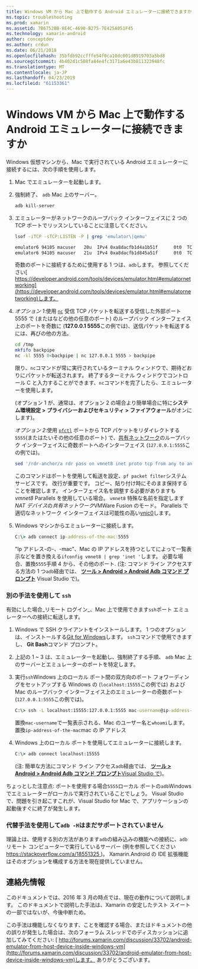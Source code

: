 ```yaml
---
title: Windows VM から Mac 上で動作する Android エミュレーターに接続できますか
ms.topic: troubleshooting
ms.prod: xamarin
ms.assetid: 7B6752BB-8E4C-4690-B275-7E425A051F45
ms.technology: xamarin-android
author: conceptdev
ms.author: crdun
ms.date: 06/21/2018
ms.openlocfilehash: 35bfdb92ccfffe54f0ca10dc001d8919703a5bd8
ms.sourcegitcommit: 4b402d1c508fa84e4fc3171a6e43b811323948fc
ms.translationtype: MT
ms.contentlocale: ja-JP
ms.lasthandoff: 04/23/2019
ms.locfileid: "61153361"
---
```

# <a name="is-it-possible-to-connect-to-android-emulators-running-on-a-mac-from-a-windows-vm"></a>Windows VM から Mac 上で動作する Android エミュレーターに接続できますか

Windows 仮想マシンから、Mac で実行されている Android エミュレーターに接続するには、次の手順を使用します。

1.  Mac でエミュレーターを起動します。

2.  強制終了、 `adb` Mac 上のサーバー。

    ```bash
    adb kill-server
    ```

3.  エミュレーターがネットワークのループバック インターフェイスに 2 つの TCP ポートでリッスンしていることに注意してください。

    ```bash
    lsof -iTCP -sTCP:LISTEN -P | grep 'emulator\|qemu'

    emulator6 94105 macuser   20u  IPv4 0xa8dacfb1d4a1b51f      0t0  TCP localhost:5555 (LISTEN)
    emulator6 94105 macuser   21u  IPv4 0xa8dacfb1d845a51f      0t0  TCP localhost:5554 (LISTEN)
    ```

    奇数のポートに接続するために使用する 1 つは、`adb`します。 参照してください[ https://developer.android.com/tools/devices/emulator.html#emulatornetworking](https://developer.android.com/tools/devices/emulator.html#emulatornetworking)します。

4.  _オプション 1_:使用 [`nc`](https://developer.apple.com/library/mac/documentation/Darwin/Reference/ManPages/man1/nc.1.html)
    受信 TCP パケットを転送する受信した外部ポート 5555 で (またはなどの他の任意のポート) のループバック インターフェイス上のポートを奇数に (**127.0.0.1 5555**この例では)、送信パケットを転送するには、再びの他の方法。

    ```bash
    cd /tmp
    mkfifo backpipe
    nc -kl 5555 0<backpipe | nc 127.0.0.1 5555 > backpipe
    ```

    限り、`nc`コマンドが常に実行されているターミナル ウィンドウで、期待どおりにパケットが転送されます。 終了するターミナル ウィンドウでコントロール C と入力することができます、`nc`コマンドを完了したら、エミュレーターを使用します。

    (オプション 1 が、通常は、オプション 2 の場合より簡単場合に特に**システム環境設定 > プライバシーおよびセキュリティ > ファイアウォール**がオンにします)。 

    _オプション 2_:使用 [`pfctl`](https://developer.apple.com/library/mac/documentation/Darwin/Reference/ManPages/man8/pfctl.8.html)
    ポートから TCP パケットをリダイレクトする`5555`(またはたいその他の任意のポート) で、[共有ネットワーク](http://kb.parallels.com/en/4948)のループバック インターフェイスに奇数ポートへのインターフェイス (`127.0.0.1:5555`この例では)。

    ```bash
    sed '/rdr-anchor/a rdr pass on vmnet8 inet proto tcp from any to any port 5555 -> 127.0.0.1 port 5555' /etc/pf.conf | sudo pfctl -ef -
    ```

    このコマンドはポートを使用して転送を設定、`pf packet filter`システム サービスです。 改行が重要です。 コピー、貼り付け時にそのまま保持することを確認します。 インターフェイス名を調整する必要がありますも*vmnet8* Parallels を使用している場合。 `vmnet8` 特殊な名前を指定します*NAT デバイス*の*共有ネットワーク*VMWare Fusion のモード。 Parallels で適切なネットワーク インターフェイスは可能性の高い[vnic0](http://download.parallels.com/doc/psbm/en/Parallels_Server_Bare_Metal_Users_Guide/29258.htm)します。

5.  Windows マシンからエミュレーターに接続します。

    ```cmd
    C:\> adb connect ip-address-of-the-mac:5555
    ```

    "Ip アドレス-の-、-mac"、Mac の IP アドレスを持つとしてによって一覧表示などを置き換える`ifconfig vmnet8 | grep 'inet '`します。 必要な場合、置換`5555`手順 4 から、その他のポート\. (注: コマンド ライン アクセスする方法の 1 つ`adb`経由では、 [**ツール > Android > Android Adb コマンド プロンプト**](~/cross-platform/troubleshooting/questions/version-logs.md#adb-logcat) Visual Studio で)。

### <a name="alternate-technique-using-ssh"></a>別の手法を使用して `ssh`

有効にした場合_リモート ログイン_、Mac 上で使用できます`ssh`ポート エミュレーターへの接続に転送します。

1.  Windows で SSH クライアントをインストールします。 1 つのオプションは、インストールする[Git for Windows](https://git-for-windows.github.io/)します。 `ssh`コマンドで使用できますし、 **Git Bash**コマンド プロンプト。

2.  上記の 1 ~ 3 は、エミュレーターを起動し、強制終了する手順、 `adb` Mac 上のサーバーとエミュレーターのポートを特定します。

3.  実行`ssh`Windows 上のローカル ポート間の双方向のポート フォワーディングをセットアップする Windows の (`localhost:15555`この例では) および Mac のループバック インターフェイス上のエミュレーターの奇数ポート (`127.0.0.1:5555`この例では)。

    ```cmd 
    C:\> ssh -L localhost:15555:127.0.0.1:5555 mac-username@ip-address-of-the-mac
    ```

    置換`mac-username`で一覧表示される、Mac のユーザー名と`whoami`します。 置換`ip-address-of-the-mac`mac の IP アドレス

4.  Windows 上のローカル ポートを使用してエミュレーターに接続します。

    ```cmd
    C:\> adb connect localhost:15555
    ```

    (注: 簡単な方法にコマンド ライン アクセス`adb`経由では、 [**ツール > Android > Android Adb コマンド プロンプト**Visual Studio で](~/cross-platform/troubleshooting/questions/version-logs.md#adb-logcat))。

ちょっとした注意点: ポートを使用する場合`5555`ローカル ポートの`adb`Windows でエミュレーターがローカルで実行されていることでしょう。 Visual Studio で、問題を引き起こすこれが、Visual Studio for Mac で、アプリケーションの起動後すぐに終了が発生します。

### <a name="alternate-technique-using-adb--h-is-not-yet-supported"></a>代替手法を使用して`adb -H`はまだサポートされていません

理論上は、使用する別の方法があります`adb`の組み込みの機能への接続に、`adb`リモート コンピューターで実行しているサーバー (例を参照してください[ https://stackoverflow.com/a/18551325 ](https://stackoverflow.com/a/18551325))。
Xamarin.Android の IDE 拡張機能はそのオプションを構成する方法を現在提供していません。

## <a name="contact-information"></a>連絡先情報

このドキュメントでは、2016 年 3 月の時点では、現在の動作について説明します。 このドキュメントで説明した手法は、Xamarin の安定したテスト スイートの一部ではないが、今後中断ため。

この手法は機能しなくなります、ことを確認する場合、またはドキュメントの他の誤りが発生した場合は、次のフォーラム スレッドでのディスカッションに追加してみてください: [ http://forums.xamarin.com/discussion/33702/android-emulator-from-host-device-inside-windows-vm](http://forums.xamarin.com/discussion/33702/android-emulator-from-host-device-inside-windows-vm)します。
ありがとうございます。

